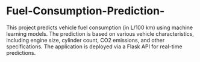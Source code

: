 # Fuel-Consumption-Prediction-
This project predicts vehicle fuel consumption (in L/100 km) using machine learning models. The prediction is based on various vehicle characteristics, including engine size, cylinder count, CO2 emissions, and other specifications. The application is deployed via a Flask API for real-time predictions.
